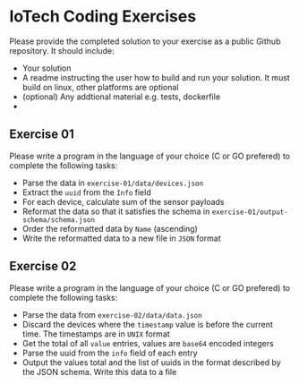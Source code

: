 # IoTech Coding Exercises

Please provide the completed solution to your exercise as a public Github repository. It should include:
- Your solution
- A readme instructing the user how to build and run your solution. It must build on linux, other platforms are optional
- (optional) Any addtional material e.g. tests, dockerfile
-
## Exercise 01

Please write a program in the language of your choice (C or GO prefered) to complete the following tasks:

- Parse the data in `exercise-01/data/devices.json`
- Extract the `uuid` from the `Info` field
- For each device, calculate sum of the sensor payloads
- Reformat the data so that it satisfies the schema in `exercise-01/output-schema/schema.json`
- Order the reformatted data by `Name` (ascending)
- Write the reformatted data to a new file in `JSON` format

## Exercise 02

Please write a program in the language of your choice (C or GO prefered) to complete the following tasks:

- Parse the data from `exercise-02/data/data.json`
- Discard the devices where the `timestamp` value is before the current time. The timestamps are in `UNIX` format
- Get the total of all `value` entries, values are `base64` encoded integers
- Parse the uuid from the `info` field of each entry
- Output the values total and the list of uuids in the format described by the JSON schema. Write this data to a file
